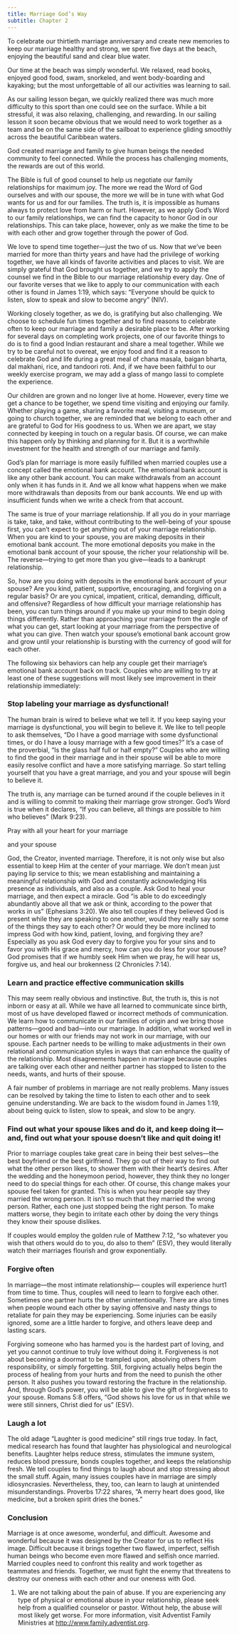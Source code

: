```yaml
---
title: Marriage God’s Way
subtitle: Chapter 2
---
```


To celebrate our thirtieth marriage anniversary and create new memories to keep our marriage healthy and strong, we spent five days at the beach, enjoying the beautiful sand and clear blue water.

Our time at the beach was simply wonderful. We relaxed, read books, enjoyed good food, swam, snorkeled, and went body-boarding and kayaking; but the most unforgettable of all our activities was learning to sail.

As our sailing lesson began, we quickly realized there was much more difficulty to this sport than one could see on the surface. While a bit stressful, it was also relaxing, challenging, and rewarding. In our sailing lesson it soon became obvious that we would need to work together as a team and be on the same side of the sailboat to experience gliding smoothly across the beautiful Caribbean waters.

God created marriage and family to give human beings the needed community to feel connected. While the process has challenging moments, the rewards are out of this world.

The Bible is full of good counsel to help us negotiate our family relationships for maximum joy. The more we read the Word of God ourselves and with our spouse, the more we will be in tune with what God wants for us and for our families. The truth is, it is impossible as humans always to protect love from harm or hurt. However, as we apply God’s Word to our family relationships, we can find the capacity to honor God in our relationships. This can take place, however, only as we make the time to be with each other and grow together through the power of God.

We love to spend time together—just the two of us. Now that we’ve been married for more than thirty years and have had the privilege of working together, we have all kinds of favorite activities and places to visit. We are simply grateful that God brought us together, and we try to apply the counsel we find in the Bible to our marriage relationship every day. One of our favorite verses that we like to apply to our communication with each other is found in James 1:19, which says: “Everyone should be quick to listen, slow to speak and slow to become angry” (NIV).

Working closely together, as we do, is gratifying but also challenging. We choose to schedule fun times together and to find reasons to celebrate often to keep our marriage and family a desirable place to be. After working for several days on completing work projects, one of our favorite things to do is to find a good Indian restaurant and share a meal together. While we try to be careful not to overeat, we enjoy food and find it a reason to celebrate God and life during a great meal of chana masala, baigan bharta, dal makhani, rice, and tandoori roti. And, if we have been faithful to our weekly exercise program, we may add a glass of mango lassi to complete the experience.

Our children are grown and no longer live at home. However, every time we get a chance to be together, we spend time visiting and enjoying our family. Whether playing a game, sharing a favorite meal, visiting a museum, or going to church together, we are reminded that we belong to each other and are grateful to God for His goodness to us. When we are apart, we stay connected by keeping in touch on a regular basis. Of course, we can make this happen only by thinking and planning for it. But it is a worthwhile investment for the health and strength of our marriage and family.

God’s plan for marriage is more easily fulfilled when married couples use a concept called the emotional bank account. The emotional bank account is like any other bank account. You can make withdrawals from an account only when it has funds in it. And we all know what happens when we make more withdrawals than deposits from our bank accounts. We end up with insufficient funds when we write a check from that account.

The same is true of your marriage relationship. If all you do in your marriage is take, take, and take, without contributing to the well-being of your spouse first, you can’t expect to get anything out of your marriage relationship. When you are kind to your spouse, you are making deposits in their emotional bank account. The more emotional deposits you make in the emotional bank account of your spouse, the richer your relationship will be. The reverse—trying to get more than you give—leads to a bankrupt relationship.

So, how are you doing with deposits in the emotional bank account of your spouse? Are you kind, patient, supportive, encouraging, and forgiving on a regular basis? Or are you cynical, impatient, critical, demanding, difficult, and offensive? Regardless of how difficult your marriage relationship has been, you can turn things around if you make up your mind to begin doing things differently. Rather than approaching your marriage from the angle of what you can get, start looking at your marriage from the perspective of what you can give. Then watch your spouse’s emotional bank account grow and grow until your relationship is bursting with the currency of good will for each other.

The following six behaviors can help any couple get their marriage’s emotional bank account back on track. Couples who are willing to try at least one of these suggestions will most likely see improvement in their relationship immediately:

### Stop labeling your marriage as dysfunctional!

The human brain is wired to believe what we tell it. If you keep saying your marriage is dysfunctional, you will begin to believe it. We like to tell people to ask themselves, “Do I have a good marriage with some dysfunctional times, or do I have a lousy marriage with a few good times?” It’s a case of the proverbial, “Is the glass half full or half empty?” Couples who are willing to find the good in their marriage and in their spouse will be able to more easily resolve conflict and have a more satisfying marriage. So start telling yourself that you have a great marriage, and you and your spouse will begin to believe it.

The truth is, any marriage can be turned around if the couple believes in it and is willing to commit to making their marriage grow stronger. God’s Word is true when it declares, “If you can believe, all things are possible to him who believes” (Mark 9:23).

Pray with all your heart for your marriage

and your spouse

God, the Creator, invented marriage. Therefore, it is not only wise but also essential to keep Him at the center of your marriage. We don’t mean just paying lip service to this; we mean establishing and maintaining a meaningful relationship with God and constantly acknowledging His presence as individuals, and also as a couple. Ask God to heal your marriage, and then expect a miracle. God “is able to do exceedingly abundantly above all that we ask or think, according to the power that works in us” (Ephesians 3:20). We also tell couples if they believed God is present while they are speaking to one another, would they really say some of the things they say to each other? Or would they be more inclined to impress God with how kind, patient, loving, and forgiving they are? Especially as you ask God every day to forgive you for your sins and to favor you with His grace and mercy, how can you do less for your spouse? God promises that if we humbly seek Him when we pray, he will hear us, forgive us, and heal our brokenness (2 Chronicles 7:14).

### Learn and practice effective communication skills

This may seem really obvious and instinctive. But, the truth is, this is not inborn or easy at all. While we have all learned to communicate since birth, most of us have developed flawed or incorrect methods of communication. We learn how to communicate in our families of origin and we bring those patterns—good and bad—into our marriage. In addition, what worked well in our homes or with our friends may not work in our marriage, with our spouse. Each partner needs to be willing to make adjustments in their own relational and communication styles in ways that can enhance the quality of the relationship. Most disagreements happen in marriage because couples are talking over each other and neither partner has stopped to listen to the needs, wants, and hurts of their spouse.

A fair number of problems in marriage are not really problems. Many issues can be resolved by taking the time to listen to each other and to seek genuine understanding. We are back to the wisdom found in James 1:19, about being quick to listen, slow to speak, and slow to be angry.

### Find out what your spouse likes and do it, and keep doing it—and, find out what your spouse doesn’t like and quit doing it!

Prior to marriage couples take great care in being their best selves—the best boyfriend or the best girlfriend. They go out of their way to find out what the other person likes, to shower them with their heart’s desires. After the wedding and the honeymoon period, however, they think they no longer need to do special things for each other. Of course, this change makes your spouse feel taken for granted. This is when you hear people say they married the wrong person. It isn’t so much that they married the wrong person. Rather, each one just stopped being the right person. To make matters worse, they begin to irritate each other by doing the very things they know their spouse dislikes.

If couples would employ the golden rule of Matthew 7:12, “so whatever you wish that others would do to you, do also to them” (ESV), they would literally watch their marriages flourish and grow exponentially.

### Forgive often

In marriage—the most intimate relationship— couples will experience hurt1 from time to time. Thus, couples will need to learn to forgive each other. Sometimes one partner hurts the other unintentionally. There are also times when people wound each other by saying offensive and nasty things to retaliate for pain they may be experiencing. Some injuries can be easily ignored, some are a little harder to forgive, and others leave deep and lasting scars.

Forgiving someone who has harmed you is the hardest part of loving, and yet you cannot continue to truly love without doing it. Forgiveness is not about becoming a doormat to be trampled upon, absolving others from responsibility, or simply forgetting. Still, forgiving actually helps begin the process of healing from your hurts and from the need to punish the other person. It also pushes you toward restoring the fracture in the relationship. And, through God’s power, you will be able to give the gift of forgiveness to your spouse. Romans 5:8 offers, “God shows his love for us in that while we were still sinners, Christ died for us” (ESV).

### Laugh a lot

The old adage “Laughter is good medicine” still rings true today. In fact, medical research has found that laughter has physiological and neurological benefits. Laughter helps reduce stress, stimulates the immune system, reduces blood pressure, bonds couples together, and keeps the relationship fresh. We tell couples to find things to laugh about and stop stressing about the small stuff. Again, many issues couples have in marriage are simply idiosyncrasies. Nevertheless, they, too, can learn to laugh at unintended misunderstandings. Proverbs 17:22 shares, “A merry heart does good, like medicine, but a broken spirit dries the bones.”

### Conclusion

Marriage is at once awesome, wonderful, and difficult. Awesome and wonderful because it was designed by the Creator for us to reflect His image. Difficult because it brings together two flawed, imperfect, selfish human beings who become even more flawed and selfish once married. Married couples need to confront this reality and work together as teammates and friends. Together, we must fight the enemy that threatens to destroy our oneness with each other and our oneness with God.

1. We are not talking about the pain of abuse. If you are experiencing any type of physical or emotional abuse in your relationship, please seek help from a qualified counselor or pastor. Without help, the abuse will most likely get worse. For more information, visit Adventist Family Ministries at http://www.family.adventist.org.